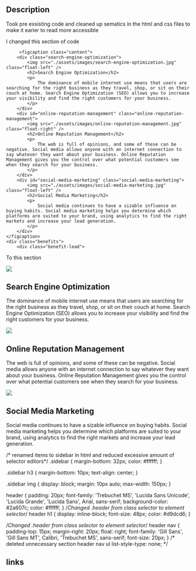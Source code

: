 # <Challenge-02>

## Description

Took pre exsisting code and cleaned up sematics in the html and css files to make it earier to read more accessible

I changed this section of code

         <figcaption class="content">
        <div class="search-engine-optimization">
            <img src="./assets/images/search-engine-optimization.jpg" class="float-left" />
            <h2>Search Engine Optimization</h2>
            <p>
                The dominance of mobile internet use means that users are searching for the right business as they travel, shop, or sit on their couch at home. Search Engine Optimization (SEO) allows you to increase your visibility and find the right customers for your business.
            </p>
        </div>
        <div id="online-reputation-management" class="online-reputation-management">
            <img src="./assets/images/online-reputation-management.jpg" class="float-right" />
            <h2>Online Reputation Management</h2>
            <p>
                The web is full of opinions, and some of these can be negative. Social media allows anyone with an internet connection to say whatever they want about your business. Online Reputation Management gives you the control over what potential customers see when they search for your business.
            </p>
        </div>
        <div id="social-media-marketing" class="social-media-marketing">
            <img src="./assets/images/social-media-marketing.jpg" class="float-left" />
            <h2>Social Media Marketing</h2>
            <p>
                Social media continues to have a sizable influence on buying habits. Social media marketing helps you determine which platforms are suited to your brand, using analytics to find the right markets and increase your lead generation.
            </p>
        </div>
    </figcaption>
    <div class="benefits">
        <div class="benefit-lead">


To this section
        <figure class="hero"></figure>
    <!--Added figure element-->
    <main class="content">
    <!--Added main element-->
        <section class="search-engine-optimization">
        <!--Added section element-->
            <img src="./assets/images/search-engine-optimization.jpg" class="float-left" />
            <h2>Search Engine Optimization</h2>
            <p>
                The dominance of mobile internet use means that users are searching for the right business as they travel, shop, or sit on their couch at home. Search Engine Optimization (SEO) allows you to increase your visibility and find the right customers for your business.
            </p>
        </section>
        <section id="online-reputation-management" class="online-reputation-management">
        <!--Added section element-->
            <img src="./assets/images/online-reputation-management.jpg" class="float-right" />
            <h2>Online Reputation Management</h2>
            <p>
                The web is full of opinions, and some of these can be negative. Social media allows anyone with an internet connection to say whatever they want about your business. Online Reputation Management gives you the control over what potential customers see when they search for your business.
            </p>
        </section>
        <section id="social-media-marketing" class="social-media-marketing">
        <!--Added section element-->
            <img src="./assets/images/social-media-marketing.jpg" class="float-left" />
            <h2>Social Media Marketing</h2>
            <p>
                Social media continues to have a sizable influence on buying habits. Social media marketing helps you determine which platforms are suited to your brand, using analytics to find the right markets and increase your lead generation.
            </p>
        </section>
    </main>
    
 
 /* renamed items to sidebar in html and reduced excessive amount of selector editors*/
.sidebar {
    margin-bottom: 32px;
    color: #ffffff;
}

.sidebar h3 {
    margin-bottom: 10px;
    text-align: center;
}

.sidebar img {
    display: block;
    margin: 10px auto;
    max-width: 150px;
}



header {
    padding: 20px;
    font-family: 'Trebuchet MS', 'Lucida Sans Unicode', 'Lucida Grande', 'Lucida Sans', Arial, sans-serif;
    background-color: #2a607c;
    color: #ffffff;
}
/*Changed .header from class selector to element selector*/
header h1 {
    display: inline-block;
    font-size: 48px;
    color: #d9dcd6;
}

/*Changed .header from class selector to element selector*/
header nav {
    padding-top: 15px;
    margin-right: 20px;
    float: right;
    font-family: 'Gill Sans', 'Gill Sans MT', Calibri, 'Trebuchet MS', sans-serif;
    font-size: 20px;
}
/* deleted unnecessary section
header nav ul 
    list-style-type: none;
*/

## links




